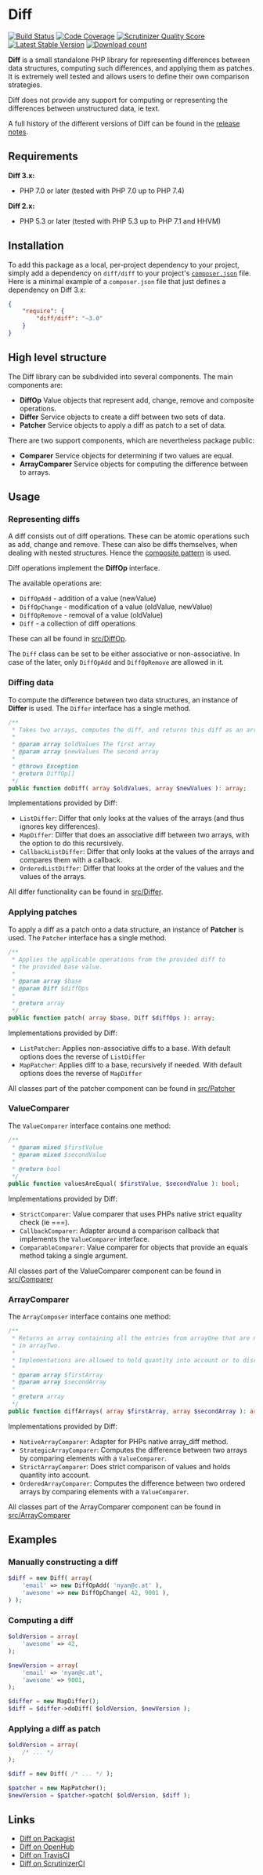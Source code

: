# Diff

[![Build Status](https://secure.travis-ci.org/wmde/Diff.png?branch=master)](http://travis-ci.org/wmde/Diff)
[![Code Coverage](https://scrutinizer-ci.com/g/wmde/Diff/badges/coverage.png?s=6ef6a74a92b7efc6e26470bb209293125f70731e)](https://scrutinizer-ci.com/g/wmde/Diff/)
[![Scrutinizer Quality Score](https://scrutinizer-ci.com/g/wmde/Diff/badges/quality-score.png?s=d75d876247594bb4088159574cedf7bd648b9db2)](https://scrutinizer-ci.com/g/wmde/Diff/)
[![Latest Stable Version](https://poser.pugx.org/diff/diff/version.png)](https://packagist.org/packages/diff/diff)
[![Download count](https://poser.pugx.org/diff/diff/d/total.png)](https://packagist.org/packages/diff/diff)

**Diff** is a small standalone PHP library for representing differences between data
structures, computing such differences, and applying them as patches. It is extremely
well tested and allows users to define their own comparison strategies.

Diff does not provide any support for computing or representing the differences
between unstructured data, ie text.

A full history of the different versions of Diff can be found in the [release notes](RELEASE-NOTES.md).

## Requirements

**Diff 3.x:**

* PHP 7.0 or later (tested with PHP 7.0 up to PHP 7.4)

**Diff 2.x:**

* PHP 5.3 or later (tested with PHP 5.3 up to PHP 7.1 and HHVM)

## Installation

To add this package as a local, per-project dependency to your project, simply add a
dependency on `diff/diff` to your project's [`composer.json`](https://getcomposer.org/) file.
Here is a minimal example of a `composer.json` file that just defines a dependency on
Diff 3.x:

```json
{
    "require": {
        "diff/diff": "~3.0"
    }
}
```

## High level structure

The Diff library can be subdivided into several components. The main components are:

* **DiffOp** Value objects that represent add, change, remove and composite operations.
* **Differ** Service objects to create a diff between two sets of data.
* **Patcher** Service objects to apply a diff as patch to a set of data.

There are two support components, which are nevertheless package public:

* **Comparer** Service objects for determining if two values are equal.
* **ArrayComparer** Service objects for computing the difference between to arrays.

## Usage

### Representing diffs

A diff consists out of diff operations. These can be atomic operations such as add,
change and remove. These can also be diffs themselves, when dealing with nested structures.
Hence the [composite pattern](https://en.wikipedia.org/wiki/Composite_pattern) is used.

Diff operations implement the **DiffOp** interface.

The available operations are:

* `DiffOpAdd` - addition of a value (newValue)
* `DiffOpChange` - modification of a value (oldValue, newValue)
* `DiffOpRemove` - removal of a value (oldValue)
* `Diff` - a collection of diff operations

These can all be found in [src/DiffOp](src/DiffOp).

The `Diff` class can be set to be either associative or non-associative. In case of the later, only
`DiffOpAdd` and `DiffOpRemove` are allowed in it.

### Diffing data

To compute the difference between two data structures, an instance of **Differ** is used.
The `Differ` interface has a single method.

```php
/**
 * Takes two arrays, computes the diff, and returns this diff as an array of DiffOp.
 *
 * @param array $oldValues The first array
 * @param array $newValues The second array
 *
 * @throws Exception
 * @return DiffOp[]
 */
public function doDiff( array $oldValues, array $newValues ): array;
```

Implementations provided by Diff:

* `ListDiffer`: Differ that only looks at the values of the arrays (and thus ignores key differences).
* `MapDiffer`: Differ that does an associative diff between two arrays, with the option to do this recursively.
* `CallbackListDiffer`: Differ that only looks at the values of the arrays and compares them with a callback.
* `OrderedListDiffer`: Differ that looks at the order of the values and the values of the arrays.

All differ functionality can be found in [src/Differ](src/Differ).

### Applying patches

To apply a diff as a patch onto a data structure, an instance of **Patcher** is used.
The `Patcher` interface has a single method.

```php
/**
 * Applies the applicable operations from the provided diff to
 * the provided base value.
 *
 * @param array $base
 * @param Diff $diffOps
 *
 * @return array
 */
public function patch( array $base, Diff $diffOps ): array;
```

Implementations provided by Diff:

* `ListPatcher`: Applies non-associative diffs to a base. With default options does the reverse of `ListDiffer`
* `MapPatcher`: Applies diff to a base, recursively if needed. With default options does the reverse of `MapDiffer`

All classes part of the patcher component can be found in [src/Patcher](src/Patcher)

### ValueComparer

The `ValueComparer` interface contains one method:

```php
/**
 * @param mixed $firstValue
 * @param mixed $secondValue
 *
 * @return bool
 */
public function valuesAreEqual( $firstValue, $secondValue ): bool;
```

Implementations provided by Diff:

* `StrictComparer`: Value comparer that uses PHPs native strict equality check (ie ===).
* `CallbackComparer`: Adapter around a comparison callback that implements the `ValueComparer` interface.
* `ComparableComparer`: Value comparer for objects that provide an equals method taking a single argument.

All classes part of the ValueComparer component can be found in [src/Comparer](src/Comparer)

### ArrayComparer

The `ArrayComposer` interface contains one method:

```php
/**
 * Returns an array containing all the entries from arrayOne that are not present
 * in arrayTwo.
 *
 * Implementations are allowed to hold quantity into account or to disregard it.
 *
 * @param array $firstArray
 * @param array $secondArray
 *
 * @return array
 */
public function diffArrays( array $firstArray, array $secondArray ): array;
```

Implementations provided by Diff:

* `NativeArrayComparer`: Adapter for PHPs native array_diff method.
* `StrategicArrayComparer`: Computes the difference between two arrays by comparing elements with a `ValueComparer`.
* `StrictArrayComparer`: Does strict comparison of values and holds quantity into account.
* `OrderedArrayComparer`: Computes the difference between two ordered arrays by comparing elements with a `ValueComparer`.

All classes part of the ArrayComparer component can be found in [src/ArrayComparer](src/ArrayComparer)

## Examples

### Manually constructing a diff

```php
$diff = new Diff( array(
	'email' => new DiffOpAdd( 'nyan@c.at' ),
	'awesome' => new DiffOpChange( 42, 9001 ),
) );
```

### Computing a diff

```php
$oldVersion = array(
	'awesome' => 42,
);

$newVersion = array(
	'email' => 'nyan@c.at',
	'awesome' => 9001,
);

$differ = new MapDiffer();
$diff = $differ->doDiff( $oldVersion, $newVersion );
```

### Applying a diff as patch

```php
$oldVersion = array(
	/* ... */
);

$diff = new Diff( /* ... */ );

$patcher = new MapPatcher();
$newVersion = $patcher->patch( $oldVersion, $diff );
```

## Links

* [Diff on Packagist](https://packagist.org/packages/diff/diff)
* [Diff on OpenHub](https://www.openhub.net/p/phpdiff)
* [Diff on TravisCI](https://travis-ci.org/wmde/Diff)
* [Diff on ScrutinizerCI](https://scrutinizer-ci.com/g/wmde/Diff/)
